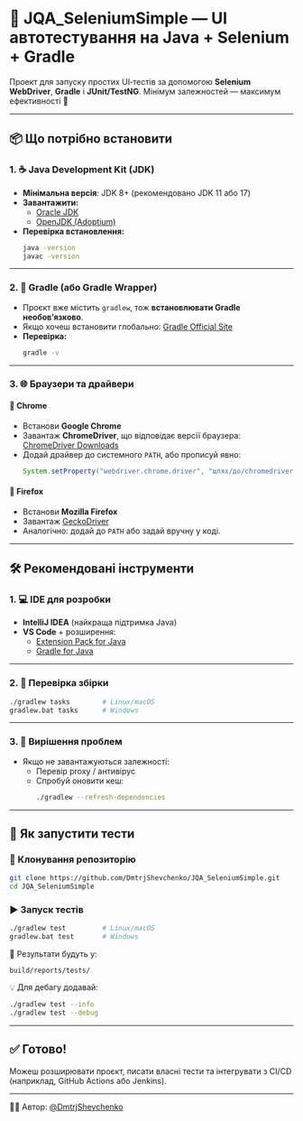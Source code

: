 
# 🧪 JQA_SeleniumSimple — UI автотестування на Java + Selenium + Gradle

Проект для запуску простих UI‑тестів за допомогою **Selenium WebDriver**, **Gradle** і **JUnit/TestNG**. Мінімум залежностей — максимум ефективності 🚀

---

## 📦 Що потрібно встановити

### 1. ☕ Java Development Kit (JDK)
- **Мінімальна версія**: JDK 8+ (рекомендовано JDK 11 або 17)
- **Завантажити:**
  - [Oracle JDK](https://www.oracle.com/java/technologies/javase-downloads.html)
  - [OpenJDK (Adoptium)](https://adoptium.net/)
- **Перевірка встановлення:**
  ```bash
  java -version
  javac -version
  ```

---

### 2. 📐 Gradle (або Gradle Wrapper)
- Проєкт вже містить `gradlew`, тож **встановлювати Gradle необов’язково**.
- Якщо хочеш встановити глобально: [Gradle Official Site](https://gradle.org/install/)
- **Перевірка:**
  ```bash
  gradle -v
  ```

---

### 3. 🌐 Браузери та драйвери

#### 🔸 Chrome
- Встанови **Google Chrome**
- Завантаж **ChromeDriver**, що відповідає версії браузера: [ChromeDriver Downloads](https://sites.google.com/chromium.org/driver/)
- Додай драйвер до системного `PATH`, або прописуй явно:
  ```java
  System.setProperty("webdriver.chrome.driver", "шлях/до/chromedriver");
  ```

#### 🔸 Firefox
- Встанови **Mozilla Firefox**
- Завантаж [GeckoDriver](https://github.com/mozilla/geckodriver/releases)
- Аналогічно: додай до `PATH` або задай вручну у коді.

---

## 🛠 Рекомендовані інструменти

### 1. 💻 IDE для розробки
- **IntelliJ IDEA** (найкраща підтримка Java)
- **VS Code** + розширення:
  - [Extension Pack for Java](https://marketplace.visualstudio.com/items?itemName=vscjava.vscode-java-pack)
  - [Gradle for Java](https://marketplace.visualstudio.com/items?itemName=vscjava.vscode-gradle)

---

### 2. 🔎 Перевірка збірки
```bash
./gradlew tasks        # Linux/macOS
gradlew.bat tasks      # Windows
```

---

### 3. 🧯 Вирішення проблем
- Якщо не завантажуються залежності:
  - Перевір proxy / антивірус
  - Спробуй оновити кеш:
    ```bash
    ./gradlew --refresh-dependencies
    ```

---

## 🚀 Як запустити тести

### 🔽 Клонування репозиторію
```bash
git clone https://github.com/DmtrjShevchenko/JQA_SeleniumSimple.git
cd JQA_SeleniumSimple
```

### ▶️ Запуск тестів
```bash
./gradlew test         # Linux/macOS
gradlew.bat test       # Windows
```

📁 Результати будуть у:  
```
build/reports/tests/
```

💡 Для дебагу додавай:
```bash
./gradlew test --info
./gradlew test --debug
```

---

## ✅ Готово!
Можеш розширювати проєкт, писати власні тести та інтегрувати з CI/CD (наприклад, GitHub Actions або Jenkins).

---

👨‍💻 Автор: [@DmtrjShevchenko](https://github.com/DmtrjShevchenko)
